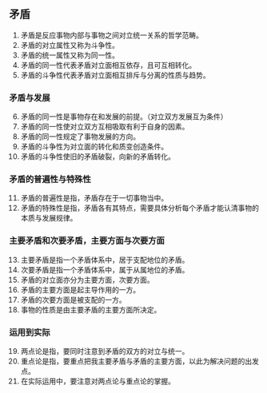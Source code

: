 ## 矛盾
1. 矛盾是反应事物内部与事物之间对立统一关系的哲学范畴。
2. 矛盾的对立属性又称为斗争性。
3. 矛盾的统一属性又称为同一性。
4. 矛盾的同一性代表矛盾对立面相互依存，且可互相转化。
5. 矛盾的斗争性代表矛盾对立面相互排斥与分离的性质与趋势。

### 矛盾与发展

6. 矛盾的同一性是事物存在和发展的前提。（对立双方发展互为条件）
7. 矛盾的同一性使对立双方互相吸取有利于自身的因素。
8. 矛盾的同一性规定了事物发展的方向。
9. 矛盾的斗争性为对立面的转化和质变创造条件。
10. 矛盾的斗争性使旧的矛盾破裂，向新的矛盾转化。

### 矛盾的普遍性与特殊性

11. 矛盾的普遍性是指，矛盾存在于一切事物当中。
12. 矛盾的特殊性是指，矛盾各有其特点，需要具体分析每个矛盾才能认清事物的本质与发展规律。

### 主要矛盾和次要矛盾，主要方面与次要方面

13. 主要矛盾是指一个矛盾体系中，居于支配地位的矛盾。
14. 次要矛盾是指一个矛盾体系中，属于从属地位的矛盾。
15. 矛盾的对立面亦分为主要方面，次要方面。
16. 矛盾的主要方面是起主导作用的一方。
17. 矛盾的次要方面是被支配的一方。
18. 事物的性质是由主要矛盾的主要方面所决定。

### 运用到实际

19. 两点论是指，要同时注意到矛盾的双方的对立与统一。
20. 重点论是指，要重点把我主要矛盾与矛盾的主要方面，以此为解决问题的出发点。
21. 在实际运用中，要注意对两点论与重点论的掌握。